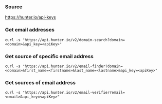 ### Source
https://hunter.io/api-keys

### Get email addresses
```
curl -s "https://api.hunter.io/v2/domain-search?domain=<domain>&api_key=<apiKey>"
```

### Get source of specific email address 
```
curl -s "https://api.hunter.io/v2/email-finder?domain=<domain>&first_name=<firstname>&last_name=<lastname>&api_key=<apiKey>"
```

### Get sources of email address
```
curl -s "https://api.hunter.io/v2/email-verifier?email=<email>&api_key=<apiKey>"
```

